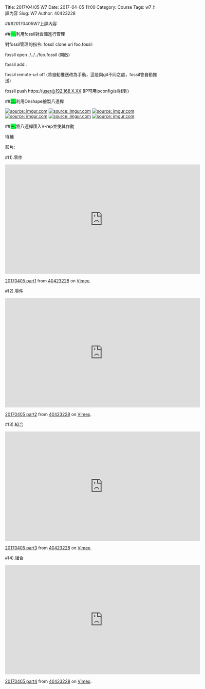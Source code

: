 Title: 2017/04/05 W7
Date: 2017-04-05 11:00
Category: Course
Tags: w7上課內容
Slug: W7
Author: 40423228

###20170405W7上課內容

<!-- PELICAN_END_SUMMARY -->

##<span style="background-color: #00ff37">一.</span>利用fossil對倉儲進行管理

對fossil管理的指令:
fossil clone uri foo.fossil

fossil open ./../../foo.fossil (開啟)

fossil add . 

fossil remote-url off (將自動推送改為手動，這是與git不同之處，fossil會自動推送)

fossil push https://user@192.168.X.XX (IP可用ipconfig/all找到)

##<span style="background-color: #00ff37">二.</span>利用Onshape繪製八連桿

<a href="http://imgur.com/zqrCEdW"><img src="http://i.imgur.com/zqrCEdW.jpg" title="source: imgur.com" /></a>
<a href="http://imgur.com/n3AhQxS"><img src="http://i.imgur.com/n3AhQxS.jpg" title="source: imgur.com" /></a>
<a href="http://imgur.com/4yps6DI"><img src="http://i.imgur.com/4yps6DI.jpg" title="source: imgur.com" /></a>
<a href="http://imgur.com/RYnVFSd"><img src="http://i.imgur.com/RYnVFSd.jpg" title="source: imgur.com" /></a>
<a href="http://imgur.com/sZ46yqv"><img src="http://i.imgur.com/sZ46yqv.jpg" title="source: imgur.com" /></a>
<a href="http://imgur.com/hb3p9Jp"><img src="http://i.imgur.com/hb3p9Jp.gif" title="source: imgur.com" /></a>

##<span style="background-color: #00ff37">三.</span>將八連桿匯入V-rep並使其作動

待補

影片:

#(1).零件

<iframe src="https://player.vimeo.com/video/212793254" width="640" height="359" frameborder="0" webkitallowfullscreen mozallowfullscreen allowfullscreen></iframe>
<p><a href="https://vimeo.com/212793254">20170405 part1</a> from <a href="https://vimeo.com/user47600730">40423228</a> on <a href="https://vimeo.com">Vimeo</a>.</p>

#(2).零件

<iframe src="https://player.vimeo.com/video/212793288" width="640" height="359" frameborder="0" webkitallowfullscreen mozallowfullscreen allowfullscreen></iframe>
<p><a href="https://vimeo.com/212793288">20170405 part2</a> from <a href="https://vimeo.com/user47600730">40423228</a> on <a href="https://vimeo.com">Vimeo</a>.</p>

#(3).組合

<iframe src="https://player.vimeo.com/video/212797143" width="640" height="359" frameborder="0" webkitallowfullscreen mozallowfullscreen allowfullscreen></iframe>
<p><a href="https://vimeo.com/212797143">20170405 part3</a> from <a href="https://vimeo.com/user47600730">40423228</a> on <a href="https://vimeo.com">Vimeo</a>.</p>

#(4).組合

<iframe src="https://player.vimeo.com/video/212802593" width="640" height="359" frameborder="0" webkitallowfullscreen mozallowfullscreen allowfullscreen></iframe>
<p><a href="https://vimeo.com/212802593">20170405 part4</a> from <a href="https://vimeo.com/user47600730">40423228</a> on <a href="https://vimeo.com">Vimeo</a>.</p>
